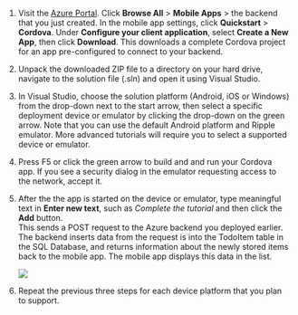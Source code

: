 
1. Visit the [Azure Portal]. Click **Browse All** > **Mobile Apps** > the backend that you just created. In the mobile
   app settings, click **Quickstart** > **Cordova**. Under **Configure your client application**, select **Create a New App**,
   then click **Download**. This downloads a complete Cordova project for an app pre-configured to connect to your backend.
2. Unpack the downloaded ZIP file to a directory on your hard drive, navigate to the solution file (.sln) and open it using Visual Studio.
3. In Visual Studio, choose the solution platform (Android, iOS or Windows) from the drop-down next to the start arrow, then select a specific deployment device or emulator by clicking the drop-down on the green arrow. Note that you can use the default Android platform and Ripple emulator. More advanced tutorials will require you to select a supported device or emulator. 
4. Press F5 or click the green arrow to build and and run your Cordova app. If you see a security dialog in the emulator requesting access to the network, accept it.   
5. After the the app is started on the device or emulator, type meaningful text in **Enter new text**, such as *Complete the tutorial* and then click the **Add** button.  
   This sends a POST request to the Azure backend you deployed earlier. The backend inserts data from the request is into the TodoItem table in the SQL Database, and returns information about the newly stored items back to the mobile app. The mobile app displays this data in the list.
   
    ![](./media/app-service-mobile-cordova-quickstart/quickstart-startup.png)
6. Repeat the previous three steps for each device platform that you plan to support.

[Azure Portal]: https://portal.azure.cn/
